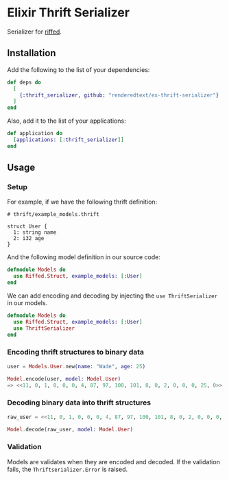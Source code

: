 # Elixir Thrift Serializer

Serializer for [riffed](https://github.com/pinterest/riffed).

## Installation

Add the following to the list of your dependencies:

``` elixir
def deps do
  [
    {:thrift_serializer, github: "renderedtext/ex-thrift-serializer"}
  ]
end
```

Also, add it to the list of your applications:

``` elixir
def application do
  [applications: [:thrift_serializer]]
end
```

## Usage

### Setup

For example, if we have the following thrift definition:

``` thrift
# thrift/example_models.thrift

struct User {
  1: string name
  2: i32 age
}
```

And the following model definition in our source code:

``` elixir
defmodule Models do
  use Riffed.Struct, example_models: [:User]
end
```

We can add encoding and decoding by injecting the `use ThriftSerializer` in our
models.

``` elixir
defmodule Models do
  use Riffed.Struct, example_models: [:User]
  use ThriftSerializer
end
```

### Encoding thrift structures to binary data

``` elixir
user = Models.User.new(name: "Wade", age: 25)

Model.encode(user, model: Model.User)
=> <<11, 0, 1, 0, 0, 0, 4, 87, 97, 100, 101, 8, 0, 2, 0, 0, 0, 25, 0>>
```

### Decoding binary data into thrift structures

``` elixir
raw_user = <<11, 0, 1, 0, 0, 0, 4, 87, 97, 100, 101, 8, 0, 2, 0, 0, 0, 25, 0>>

Model.decode(raw_user, model: Model.User)
```

### Validation

Models are validates when they are encoded and decoded. If the validation fails,
the `Thriftserializer.Error` is raised.
